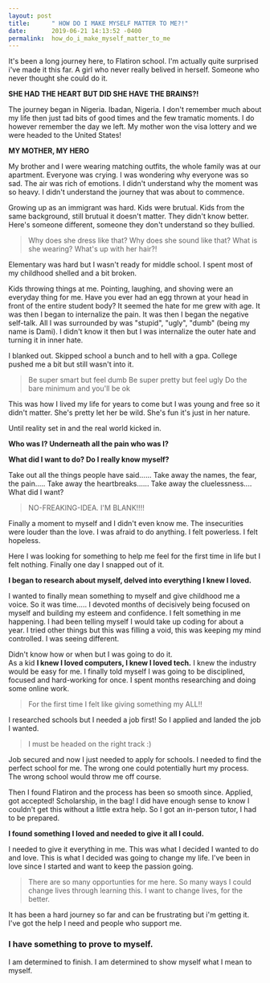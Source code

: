 ```yaml
---
layout: post
title:      " HOW DO I MAKE MYSELF MATTER TO ME?!"
date:       2019-06-21 14:13:52 -0400
permalink:  how_do_i_make_myself_matter_to_me
---
```


It's been a long journey here, to Flatiron school. I'm actually quite surprised i've made it this far. 
A girl who never really belived in herself. Someone who never thought she could do it.

**SHE HAD THE HEART BUT DID SHE HAVE THE BRAINS?!**

The journey began in Nigeria. Ibadan, Nigeria. 
I don't remember much about my life then just tad bits of good times and the few tramatic moments.
I do however remember the day we left. My mother won the visa lottery and we were headed to the United States!

**MY MOTHER, MY HERO**

My brother and I were wearing matching outfits, the whole family was at our apartment.
Everyone was crying. I was wondering why everyone was so sad. 
The air was rich of emotions.
I didn't understand why the moment was so heavy. 
I didn't understand the journey that was about to commence.

Growing up as an immigrant was hard. Kids were brutual.
Kids from the same background, still brutual it doesn't matter.
They didn't know better. 
Here's someone different, someone they don't understand so they bullied.

> Why does she dress like that? Why does she sound like that?
> What is she wearing? What's up with her hair?!

Elementary was hard but I wasn't ready for middle school.
I spent most of my childhood shelled and a bit broken.

Kids throwing things at me. Pointing, laughing, and shoving were an everyday thing for me.
Have you ever had an egg thrown at your head in front of the entire student body?
It seemed the hate for me grew with age.
It was then I began to internalize the pain. It was then I began the negative self-talk.
All I was surrounded by was "stupid", "ugly", "dumb" (being my name is Dami). 
I didn't know it then but I was internalize the outer hate and turning it in inner hate.

I blanked out. 
Skipped school a bunch and to hell with a gpa.
College pushed me a bit but still wasn't into it.

>Be super smart but feel dumb
>Be super pretty but feel ugly
>Do the bare minimum and you'll be ok

This was how I lived my life for years to come but I was young and free so it didn't matter.
She's pretty let her be wild. She's fun it's just in her nature.

Until reality set in and the real world kicked in.

**Who was I? Underneath all the pain who was I?**

**What did I want to do? Do I really know myself?**

Take out all the things people have said......
Take away the names, the fear, the pain.....
Take away the heartbreaks......
Take away the cluelessness....
What did I want? 

>NO-FREAKING-IDEA.
>I'M BLANK!!!!

Finally a moment to myself and I didn't even know me.
The insecurities were louder than the love.
I was afraid to do anything. I felt powerless. I felt hopeless.

Here I was looking for something to help me feel for the first time in life
but I felt nothing. 
Finally one day I snapped out of it.

**I began to research about myself, delved into everything I knew I loved.**

I wanted to finally mean something to myself and give childhood me a voice.
So it was time.....
I devoted months of decisively being focused on myself and building my esteem and confidence.
I felt something in me happening.
I had been telling myself I would take up coding for about a year. 
I tried other things but this was filling a void, this was keeping my mind controlled.
I was seeing different.

Didn't know how or when but I was going to do it.  
As a kid **I knew I loved computers, I knew I loved tech.**
I knew the industry would be easy for me.
I finally told myself I was going to be disciplined, focused and hard-working for once.
I spent months researching and doing some online work.

>For the first time I felt like giving something my ALL!!

I researched schools but I needed a job first!
So I applied and landed the job I wanted.

>I must be headed on the right track :)

Job secured and now I just needed to apply for schools. 
I needed to find the perfect school for me. 
The wrong one could potentially hurt my process.
The wrong school would throw me off course. 

Then I found Flatiron and the process has been so smooth since.
Applied, got accepted! Scholarship, in the bag!
I did have enough sense to know I couldn't get this without a little extra help.
So I got an in-person tutor, I had to be prepared. 

**I found something I loved and needed to give it all I could.**

I needed to give it everything in me. This was what I decided I wanted to do and love.
This is what I decided was going to change my life.
I've been in love since I started and want to keep the passion going.

>There are so many opportunties for me here.
>So many ways I could change lives through learning this.
>I want to change lives, for the better.

It has been a hard journey so far and can be frustrating but i'm getting it.
I've got the help I need and people who support me.

### I have something to prove to myself.
I am determined to finish. 
I am determined to show myself what I mean to myself.








